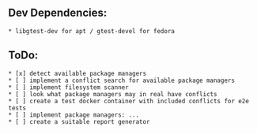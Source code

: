 ## Dev Dependencies:
    * libgtest-dev for apt / gtest-devel for fedora

## ToDo:
    * [x] detect available package managers
    * [ ] implement a conflict search for available package managers
    * [ ] implement filesystem scanner
    * [ ] look what package managers may in real have conflicts
    * [ ] create a test docker container with included conflicts for e2e tests
    * [ ] implement package managers: ...
    * [ ] create a suitable report generator